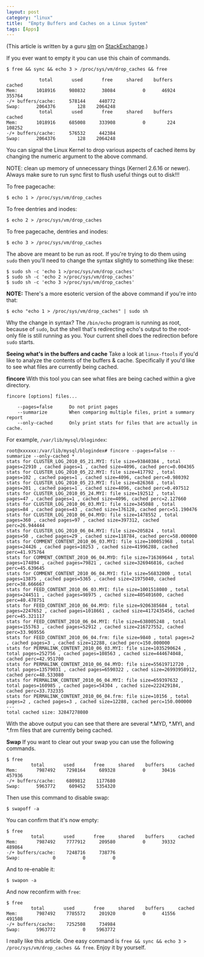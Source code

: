 ```yaml
---
layout: post
category: "linux"
title:  "Empty Buffers and Caches on a Linux System"
tags: [Apps]
---
```

(This article is written by a guru [slm](http://unix.stackexchange.com/users/7453/slm) on [StackExchange](http://unix.stackexchange.com/questions/87908/how-do-you-empty-the-buffers-and-cache-on-a-linux-system).)


If you ever want to empty it you can use this chain of commands.

	$ free && sync && echo 3 > /proc/sys/vm/drop_caches && free

             	total       used       free     shared    buffers     cached
	Mem:       1018916     980832      38084          0      46924     355764
	-/+ buffers/cache:     578144     440772
	Swap:      2064376        128    2064248
             	total       used       free     shared    buffers     cached
	Mem:       1018916     685008     333908          0        224     108252
	-/+ buffers/cache:     576532     442384
	Swap:      2064376        128    2064248
You can signal the Linux Kernel to drop various aspects of cached items by changing the numeric argument to the above command.

NOTE: clean up memory of unnecessary things (Kernerl 2.6.16 or newer). Always make sure to run sync first to flush useful things out to disk!!!

To free pagecache:

	$ echo 1 > /proc/sys/vm/drop_caches
	
To free dentries and inodes:

	$ echo 2 > /proc/sys/vm/drop_caches
	
To free pagecache, dentries and inodes:

	$ echo 3 > /proc/sys/vm/drop_caches
	
The above are meant to be run as root. If you're trying to do them using `sudo` then you'll need to change the syntax slightly to something like these:

	$ sudo sh -c 'echo 1 >/proc/sys/vm/drop_caches'
	$ sudo sh -c 'echo 2 >/proc/sys/vm/drop_caches'
	$ sudo sh -c 'echo 3 >/proc/sys/vm/drop_caches'
	
**NOTE:** There's a more esoteric version of the above command if you're into that:

	$ echo "echo 1 > /proc/sys/vm/drop_caches" | sudo sh
	
Why the change in syntax? The `/bin/echo` program is running as root, because of `sudo`, but the shell that's redirecting echo's output to the root-only file is still running as you. Your current shell does the redirection before `sudo` starts.

**Seeing what's in the buffers and cache**
Take a look at `linux-ftools` if you'd like to analyze the contents of the buffers & cache. Specifically if you'd like to see what files are currently being cached.

**fincore**
With this tool you can see what files are being cached within a give directory.

	fincore [options] files...

  		--pages=false      Do not print pages
  		--summarize        When comparing multiple files, print a summary report
 	    --only-cached      Only print stats for files that are actually in cache.
 	 
For example, `/var/lib/mysql/blogindex`:

	root@xxxxxx:/var/lib/mysql/blogindex# fincore --pages=false --summarize --only-cached * 
	stats for CLUSTER_LOG_2010_05_21.MYI: file size=93840384 , total pages=22910 , cached pages=1 , cached size=4096, cached perc=0.004365 
	stats for CLUSTER_LOG_2010_05_22.MYI: file size=417792 , total pages=102 , cached pages=1 , cached size=4096, cached perc=0.980392 
	stats for CLUSTER_LOG_2010_05_23.MYI: file size=826368 , total pages=201 , cached pages=1 , cached size=4096, cached perc=0.497512 
	stats for CLUSTER_LOG_2010_05_24.MYI: file size=192512 , total pages=47 , cached pages=1 , cached size=4096, cached perc=2.127660 
	stats for CLUSTER_LOG_2010_06_03.MYI: file size=345088 , total pages=84 , cached pages=43 , cached size=176128, cached perc=51.190476 
	stats for CLUSTER_LOG_2010_06_04.MYD: file size=1478552 , total pages=360 , cached pages=97 , cached size=397312, cached perc=26.944444 
	stats for CLUSTER_LOG_2010_06_04.MYI: file size=205824 , total pages=50 , cached pages=29 , cached size=118784, cached perc=58.000000 
	stats for COMMENT_CONTENT_2010_06_03.MYI: file size=100051968 , total pages=24426 , cached pages=10253 , cached size=41996288, cached perc=41.975764 
	stats for COMMENT_CONTENT_2010_06_04.MYD: file size=716369644 , total pages=174894 , cached pages=79821 , cached size=326946816, cached perc=45.639645 
	stats for COMMENT_CONTENT_2010_06_04.MYI: file size=56832000 , total pages=13875 , cached pages=5365 , cached size=21975040, cached perc=38.666667 
	stats for FEED_CONTENT_2010_06_03.MYI: file size=1001518080 , total pages=244511 , cached pages=98975 , cached size=405401600, cached perc=40.478751 
	stats for FEED_CONTENT_2010_06_04.MYD: file size=9206385684 , total pages=2247652 , cached pages=1018661 , cached size=4172435456, cached perc=45.321117 
	stats for FEED_CONTENT_2010_06_04.MYI: file size=638005248 , total pages=155763 , cached pages=52912 , cached size=216727552, cached perc=33.969556 
	stats for FEED_CONTENT_2010_06_04.frm: file size=9840 , total pages=2 , cached pages=3 , cached size=12288, cached perc=150.000000 
	stats for PERMALINK_CONTENT_2010_06_03.MYI: file size=1035290624 , total pages=252756 , cached pages=108563 , cached size=444674048, cached perc=42.951700 
	stats for PERMALINK_CONTENT_2010_06_04.MYD: file size=55619712720 , total pages=13579031 , cached pages=6590322 , cached size=26993958912, cached perc=48.533080 
	stats for PERMALINK_CONTENT_2010_06_04.MYI: file size=659397632 , total pages=160985 , cached pages=54304 , cached size=222429184, cached perc=33.732335 
	stats for PERMALINK_CONTENT_2010_06_04.frm: file size=10156 , total pages=2 , cached pages=3 , cached size=12288, cached perc=150.000000 
	---
	total cached size: 32847278080
	
With the above output you can see that there are several *.MYD, *.MYI, and *.frm files that are currently being cached.

**Swap**
If you want to clear out your swap you can use the following commands.

	$ free
             total       used       free     shared    buffers     cached
	Mem:       7987492    7298164     689328          0      30416     457936
	-/+ buffers/cache:    6809812    1177680
	Swap:      5963772     609452    5354320
	
Then use this command to disable swap:

	$ swapoff -a
	
You can confirm that it's now empty:

	$ free
             total       used       free     shared    buffers     cached
	Mem:       7987492    7777912     209580          0      39332     489864
	-/+ buffers/cache:    7248716     738776
	Swap:            0          0          0
	
And to re-enable it:

	$ swapon -a
	
And now reconfirm with `free`:

	$ free
             total       used       free     shared    buffers     cached
	Mem:       7987492    7785572     201920          0      41556     491508
	-/+ buffers/cache:    7252508     734984
	Swap:      5963772          0    5963772
	
	
	
	
	
	
I really like this article. One easy command is `free && sync && echo 3 > /proc/sys/vm/drop_caches && free`. Enjoy it by yourself.
